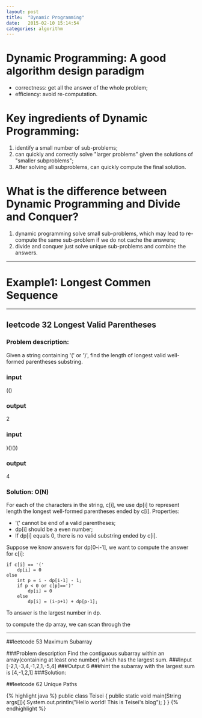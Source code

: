 ```yaml
---
layout: post
title:  "Dynamic Programming"
date:   2015-02-10 15:14:54
categories: algorithm
---
```

    
# Dynamic Programming: A good algorithm design paradigm 
 
+ correctness: get all the answer of the whole problem;  
+ efficiency: avoid re-computation.  


# Key ingredients of Dynamic Programming:   

1. identify a small number of sub-problems;   
2. can quickly and correctly solve "larger problems" given the solutions of "smaller subproblems";   
3. After solving all subproblems, can quickly compute the final solution.   

# What is the difference between Dynamic Programming and Divide and Conquer?   

1. dynamic programming solve small sub-problems, which may lead to re-compute the same sub-problem if we do not cache the answers;   
2. divide and conquer just solve unique sub-problems and combine the answers.   

---

# Example1: Longest Commen Sequence



---
## leetcode 32 Longest Valid Parentheses

### Problem description: 

Given a string containing '(' or ')', find the length of longest valid well-formed parentheses substring.

### input

(()

### output

2

### input

)()())

### output

4

### Solution: O(N)

For each of the characters in the string, c[i], we use dp[i] to represent length the longest well-formed parentheses ended by c[i]. Properties:

* '(' cannot be end of a valid parentheses;
* dp[i] should be a even number;
* If dp[i] equals 0, there is no valid substring ended by c[i].


Suppose we know answers for dp[0-i-1], we want to compute the answer for c[i]:
	
	if c[i] == '('
		dp[i] = 0
	else
		int p = i - dp[i-1] - 1;
		if p < 0 or c[p]==')'
			dp[i] = 0
		else
			dp[i] = (i-p+1) + dp[p-1];


To answer is the largest number in dp.

to compute the dp array, we can scan through the 


---

##leetcode 53 Maximum Subarray

###Problem description
Find the contiguous subarray within an array(containing at least one number) which has the largest sum.
###Input
[-2,1,-3,4,-1,2,1,-5,4]
###Output
6
###hint
the subarray with the largest sum is [4,-1,2,1]
###Solution: 



##leetcode 62 Unique Paths




{% highlight java %}
public class Teisei {
    public static void main(String args[]){
        System.out.println("Hello world! This is Teisei's blog");
    }
}
{% endhighlight %}